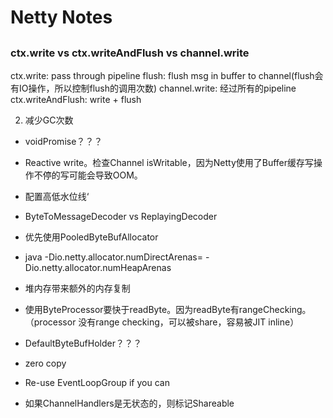 # Netty Notes

## 

### ctx.write vs ctx.writeAndFlush vs channel.write

ctx.write: pass through pipeline
flush: flush msg in buffer to channel(flush会有IO操作，所以控制flush的调用次数)
channel.write: 经过所有的pipeline
ctx.writeAndFlush: write + flush

2. 减少GC次数
- voidPromise？？？
- Reactive write。检查Channel isWritable，因为Netty使用了Buffer缓存写操作不停的写可能会导致OOM。
- 配置高低水位线‘

- ByteToMessageDecoder vs ReplayingDecoder
- 优先使用PooledByteBufAllocator
- java -Dio.netty.allocator.numDirectArenas= -Dio.netty.allocator.numHeapArenas
- 堆内存带来额外的内存复制
- 使用ByteProcessor要快于readByte。因为readByte有rangeChecking。（processor 没有range checking，可以被share，容易被JIT inline）
- DefaultByteBufHolder？？？
- zero copy
- Re-use EventLoopGroup if you can
- 如果ChannelHandlers是无状态的，则标记Shareable
